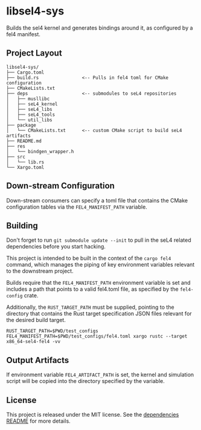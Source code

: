 # libsel4-sys

Builds the sel4 kernel and generates bindings around it,
as configured by a fel4 manifest.

## Project Layout

```
libsel4-sys/
├── Cargo.toml
├── build.rs                <-- Pulls in fel4 toml for CMake configuration
├── CMakeLists.txt
├── deps                    <-- submodules to seL4 repositories
│   ├── musllibc
│   ├── seL4_kernel
│   ├── seL4_libs
│   ├── seL4_tools
│   └── util_libs
├── package
│   └── CMakeLists.txt      <-- custom CMake script to build seL4 artifacts
├── README.md
├── res
│   └── bindgen_wrapper.h
├── src
│   └── lib.rs
└── Xargo.toml
```

## Down-stream Configuration

Down-stream consumers can specify a toml file that contains the CMake configuration
tables via the `FEL4_MANIFEST_PATH` variable.

## Building

Don't forget to run `git submodule update --init` to pull in the seL4 related dependencies
before you start hacking.

This project is intended to be built in the context of the `cargo fel4` command, which manages
the piping of key environment variables relevant to the downstream project.


Builds require that the `FEL4_MANIFEST_PATH` environment variable is set and
includes a path that points to a valid fel4.toml file, as specified by the `fel4-config`
crate.

Additionally, the `RUST_TARGET_PATH` must be supplied, pointing to the directory that
contains the Rust target specification JSON files relevant for the desired build target.

```
RUST_TARGET_PATH=$PWD/test_configs FEL4_MANIFEST_PATH=$PWD/test_configs/fel4.toml xargo rustc --target x86_64-sel4-fel4 -vv
```

## Output Artifacts

If environment variable `FEL4_ARTIFACT_PATH` is set, the kernel and simulation script
will be copied into the directory specified by the variable.

## License

This project is released under the MIT license. See the [dependencies README](deps/README.md)
for more details.
